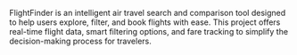 FlightFinder is an intelligent air travel search and comparison tool designed to help users explore, filter, and book flights with ease. This project offers real-time flight data, smart filtering options, and fare tracking to simplify the decision-making process for travelers.
